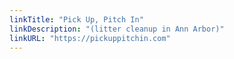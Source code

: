 ```yaml
---
linkTitle: "Pick Up, Pitch In"
linkDescription: "(litter cleanup in Ann Arbor)"
linkURL: "https://pickuppitchin.com"
---
```

